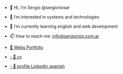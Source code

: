 - 👋 Hi, I’m Sergio @sergioriosar
- 👀 I’m interested in systems and technologies
- 🌱 I’m currently learning english and web development
- 📫 How to reach me: info@sergiorios.com.ar


- [ 👀 Webs Portfolio](https://github.com/sergioriosar/sergioriosar/blob/main/portafolio.md)
- [- 👀 cv](https://github.com/sergioriosar/sergioriosar/blob/main/curriculumvitae.md)
- [- 👀 profile Linkedin spanish](https://github.com/sergioriosar/sergioriosar/blob/main/perfillinkedin.md)

<!---
sergioriosar/sergioriosar is a ✨ special ✨ repository because its `README.md` (this file) appears on your GitHub profile.
You can click the Preview link to take a look at your changes.
--->
